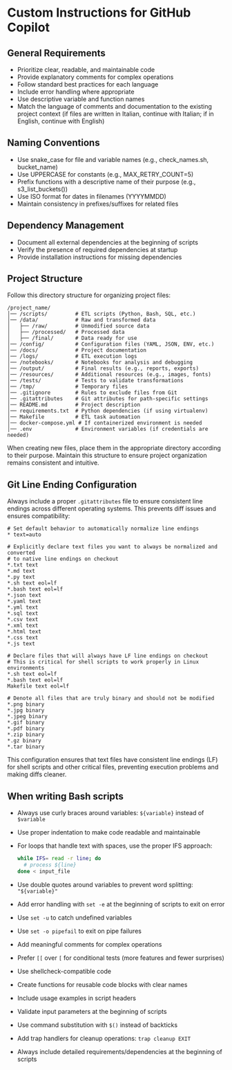 # Custom Instructions for GitHub Copilot

## General Requirements

- Prioritize clear, readable, and maintainable code
- Provide explanatory comments for complex operations
- Follow standard best practices for each language
- Include error handling where appropriate
- Use descriptive variable and function names
- Match the language of comments and documentation to the existing project context (if files are written in Italian, continue with Italian; if in English, continue with English)

## Naming Conventions

- Use snake_case for file and variable names (e.g., check_names.sh, bucket_name)
- Use UPPERCASE for constants (e.g., MAX_RETRY_COUNT=5)
- Prefix functions with a descriptive name of their purpose (e.g., s3_list_buckets())
- Use ISO format for dates in filenames (YYYYMMDD)
- Maintain consistency in prefixes/suffixes for related files

## Dependency Management

- Document all external dependencies at the beginning of scripts
- Verify the presence of required dependencies at startup
- Provide installation instructions for missing dependencies

## Project Structure

Follow this directory structure for organizing project files:

```
/project_name/
│── /scripts/         # ETL scripts (Python, Bash, SQL, etc.)
│── /data/            # Raw and transformed data
│   ├── /raw/         # Unmodified source data
│   ├── /processed/   # Processed data
│   ├── /final/       # Data ready for use
│── /config/          # Configuration files (YAML, JSON, ENV, etc.)
│── /docs/            # Project documentation
│── /logs/            # ETL execution logs
│── /notebooks/       # Notebooks for analysis and debugging
│── /output/          # Final results (e.g., reports, exports)
│── /resources/       # Additional resources (e.g., images, fonts)
│── /tests/           # Tests to validate transformations
│── /tmp/             # Temporary files
│── .gitignore        # Rules to exclude files from Git
│── .gitattributes    # Git attributes for path-specific settings
│── README.md         # Project description
│── requirements.txt  # Python dependencies (if using virtualenv)
│── Makefile          # ETL task automation
│── docker-compose.yml # If containerized environment is needed
│── .env              # Environment variables (if credentials are needed)
```

When creating new files, place them in the appropriate directory according to their purpose. Maintain this structure to ensure project organization remains consistent and intuitive.

## Git Line Ending Configuration

Always include a proper `.gitattributes` file to ensure consistent line endings across different operating systems. This prevents diff issues and ensures compatibility:

```
# Set default behavior to automatically normalize line endings
* text=auto

# Explicitly declare text files you want to always be normalized and converted
# to native line endings on checkout
*.txt text
*.md text
*.py text
*.sh text eol=lf
*.bash text eol=lf
*.json text
*.yaml text
*.yml text
*.sql text
*.csv text
*.xml text
*.html text
*.css text
*.js text

# Declare files that will always have LF line endings on checkout
# This is critical for shell scripts to work properly in Linux environments
*.sh text eol=lf
*.bash text eol=lf
Makefile text eol=lf

# Denote all files that are truly binary and should not be modified
*.png binary
*.jpg binary
*.jpeg binary
*.gif binary
*.pdf binary
*.zip binary
*.gz binary
*.tar binary
```

This configuration ensures that text files have consistent line endings (LF) for shell scripts and other critical files, preventing execution problems and making diffs cleaner.

## When writing Bash scripts

- Always use curly braces around variables: `${variable}` instead of `$variable`
- Use proper indentation to make code readable and maintainable
- For loops that handle text with spaces, use the proper IFS approach:

  ```bash
  while IFS= read -r line; do
    # process ${line}
  done < input_file
  ```

- Use double quotes around variables to prevent word splitting: `"${variable}"`
- Add error handling with `set -e` at the beginning of scripts to exit on error
- Use `set -u` to catch undefined variables
- Use `set -o pipefail` to exit on pipe failures
- Add meaningful comments for complex operations
- Prefer `[[` over `[` for conditional tests (more features and fewer surprises)
- Use shellcheck-compatible code
- Create functions for reusable code blocks with clear names
- Include usage examples in script headers
- Validate input parameters at the beginning of scripts
- Use command substitution with `$()` instead of backticks
- Add trap handlers for cleanup operations: `trap cleanup EXIT`
- Always include detailed requirements/dependencies at the beginning of scripts
